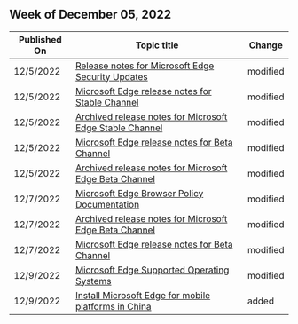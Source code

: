 <!-- This file is generated automatically each week. Changes made to this file will be overwritten.-->



## Week of December 05, 2022


| Published On |Topic title | Change |
|------|------------|--------|
| 12/5/2022 | [Release notes for Microsoft Edge Security Updates](https://learn.microsoft.com/en-us/DeployEdge/microsoft-edge-relnotes-security) | modified |
| 12/5/2022 | [Microsoft Edge release notes for Stable Channel](https://learn.microsoft.com/en-us/DeployEdge/microsoft-edge-relnote-stable-channel) | modified |
| 12/5/2022 | [Archived release notes for Microsoft Edge Stable Channel](https://learn.microsoft.com/en-us/DeployEdge/microsoft-edge-relnote-archive-stable-channel) | modified |
| 12/5/2022 | [Microsoft Edge release notes for Beta Channel](https://learn.microsoft.com/en-us/DeployEdge/microsoft-edge-relnote-beta-channel) | modified |
| 12/5/2022 | [Archived release notes for Microsoft Edge Beta Channel](https://learn.microsoft.com/en-us/DeployEdge/microsoft-edge-relnote-archive-beta-channel) | modified |
| 12/7/2022 | [Microsoft Edge Browser Policy Documentation](https://learn.microsoft.com/en-us/DeployEdge/microsoft-edge-policies) | modified |
| 12/7/2022 | [Archived release notes for Microsoft Edge Beta Channel](https://learn.microsoft.com/en-us/DeployEdge/microsoft-edge-relnote-archive-beta-channel) | modified |
| 12/7/2022 | [Microsoft Edge release notes for Beta Channel](https://learn.microsoft.com/en-us/DeployEdge/microsoft-edge-relnote-beta-channel) | modified |
| 12/9/2022 | [Microsoft Edge Supported Operating Systems](https://learn.microsoft.com/en-us/DeployEdge/microsoft-edge-supported-operating-systems) | modified |
| 12/9/2022 | [Install Microsoft Edge for mobile platforms in China](https://learn.microsoft.com/en-us/DeployEdge/microsoft-edge-install-mobile-china) | added |
